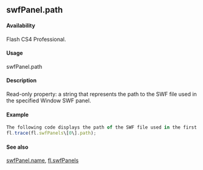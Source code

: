 ## swfPanel.path

#### Availability

Flash CS4 Professional.

#### Usage

swfPanel.path

#### Description

Read-only property: a string that represents the path to the SWF file used in the specified Window SWF panel.

#### Example

```javascript
The following code displays the path of the SWF file used in the first registered Window SWF panel in the Output panel:
fl.trace(fl.swfPanels\[0\].path);

```
#### See also

[swfPanel.name](#!wielmic/developers-animatesdk-docs/test/swfPanel_object/swfPane3.md), [fl.swfPanels](#!wielmic/developers-animatesdk-docs/test/flash_object_(fl)/fl74.md)
